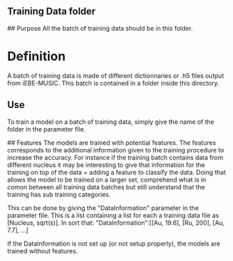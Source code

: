 ## Training Data folder

## Purpose
All the batch of training data should be in this folder.

# Definition
A batch of training data is made of different dictionnaries or .h5 files output from iEBE-MUSIC.
This batch is contained in a folder inside this directory. 

## Use
To train a model on a batch of training data, simply give the name of the folder in the parameter file.

## Features
The models are trained with potential features. The features corresponds to the additional information 
given to the training procedure to increase the accuracy. 
For instance if the training batch contains data from different nucleus it may be interesting to give 
that information for the training on top of the data = adding a feature to classify the data. 
Doing that allows the model to be trained on a larger set, comprehend what is in comon between 
all training data batches but still understand that the training has sub training categories.

This can be done by giving the "DataInformation" parameter in the parameter file. 
This is a list containing a list for each a training data file as [Nucleus, sqrt(s)].
In sort that:
"DataInformation":[[Au, 19.6], [Ru, 200], [Au, 7.7], ...]


If the DataInformation is not set up (or not setup properly), the models are trained 
without features. 
